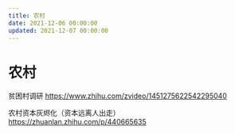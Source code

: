 ```yaml
---
title: 农村
date: 2021-12-06 00:00:00
updated: 2021-12-07 00:00:00
---
```


# 农村
贫困村调研 https://www.zhihu.com/zvideo/1451275622542295040

农村资本灰烬化（资本远离人出走） https://zhuanlan.zhihu.com/p/440665635
